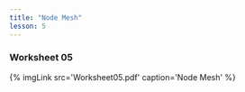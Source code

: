 ```yaml
---
title: "Node Mesh"
lesson: 5
---
```


### Worksheet 05
<div class='flex'>
{% imgLink src='Worksheet05.pdf' caption='Node Mesh' %}
</div>
